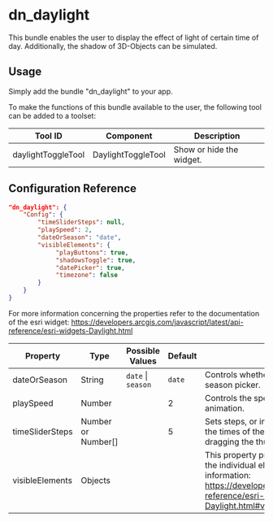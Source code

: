 # dn_daylight

This bundle enables the user to display the effect of light of certain time of day. Additionally, the shadow of 3D-Objects can be simulated.

## Usage
Simply add the bundle "dn_daylight" to your app.

To make the functions of this bundle available to the user, the following tool can be added to a toolset:

| Tool ID                | Component              | Description              |
| ---------------------- | ---------------------- | ------------------------ |
| daylightToggleTool     | DaylightToggleTool     | Show or hide the widget. |

## Configuration Reference

```json
"dn_daylight": {
    "Config": {
        "timeSliderSteps": null,
        "playSpeed": 2,
        "dateOrSeason": "date",
        "visibleElements": {
             "playButtons": true,
             "shadowsToggle": true,
             "datePicker": true,
             "timezone": false
        }
    }
}
```

For more information concerning the properties refer to the documentation of the esri widget: https://developers.arcgis.com/javascript/latest/api-reference/esri-widgets-Daylight.html

| Property                       | Type                | Possible Values                | Default               | Description                                                                                                                                                                                                             |
|--------------------------------|---------------------|--------------------------------|-----------------------|-------------------------------------------------------------------------------------------------------------------------------------------------------------------------------------------------------------------------|
| dateOrSeason                   | String              | ```date``` &#124; ```season``` | ```date```            | Controls whether the widget displays a date or a season picker.                                                                                                                                                         |
| playSpeed                      | Number              |                                | 2                     | Controls the speed of the daytime and date animation.                                                                                                                                                                   |
| timeSliderSteps                | Number or Number[]  |                                | 5                     | Sets steps, or intervals, on the time slider to restrict the times of the day that can be selected when dragging the thumb.                                                                                             |
| visibleElements                | Objects             |                                |                       | This property provides the ability to display or hide the individual elements of the widget. More information: https://developers.arcgis.com/javascript/latest/api-reference/esri-widgets-Daylight.html#visibleElements |

